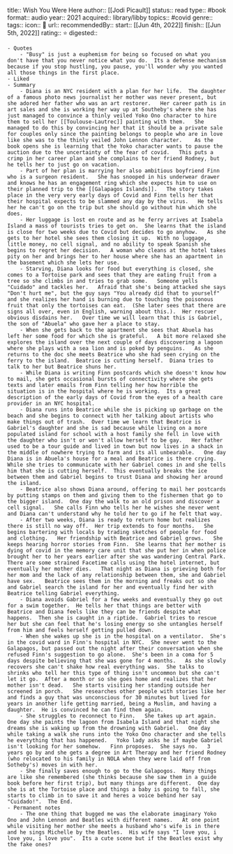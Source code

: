 title:: Wish You Were Here
author:: [[Jodi Picault]]
status:: read
type:: #book
format:: audio
year:: 2021
acquired:: library/libby
topics:: #covid 
genre::
tags::
icon:: 📖
url::
recommendedBy::
start:: [[Jun 4th, 2022]] 
finish:: [[Jun 5th, 2022]] 
rating:: ⭐️
digested::

	- Quotes
		- "Busy" is just a euphemism for being so focused on what you don't have that you never notice what you do.  Its a defense mechanism because if you stop hustling, you pause, you'll wonder why you wanted all those things in the first place.
	- Liked
	- Summary
		- Diana is an NYC resident with a plan for her life.  The daughter of a famous photo news journalist her mother was never present, but she adored her father who was an art restorer.   Her career path is in art sales and she is working her way up at Southeby's where she has just managed to convince a thinly veiled Yoko Ono character to hire them to sell her [[Toulouse-Lautrec]] painting with them.   She managed to do this by convincing her that it should be a private sale for couples only since the painting belongs to people who are in love like she was to the thinly veiled John Lennon character.    As the book opens she is learning that the Yoko character wants to pause the auction due to the uncertainty of the fear of covid.   This puts a crimp in her career plan and she complains to her friend Rodney, but he tells her to just go on vacation.
		- Part of her plan is marrying her also ambitious boyfriend Finn who is a surgeon resident.   She has snooped in his underwear drawer and knows he has an engagement ring which she expects him to use on their planned trip to the [[Galapagos Islands]].   The story takes place in the very very early days of Covid and Finn tells her that their hospital expects to be slammed any day by the virus.   He tells her he can't go on the trip but she should go without him which she does.
		- Her luggage is lost en route and as he ferry arrives at Isabela Island a mass of tourists tries to get on.  She learns that the island is close for two weeks due to Covid but decides to go anyhow.   As she gets to her hotel she sees them closing it up.  With no luggage, little money, no cell signal, and no ability to speak Spanish she begins to regret her decision.   A woman who cleans at the hotel takes pity on her and brings her to her house where she has an apartment in the basement which she lets her use.
		- Starving, Diana looks for food but everything is closed, she comes to a Tortoise park and sees that they are eating fruit from a tree so she climbs in and tries to grab some.   Someone yells "Cuidado" and tackles her.   Afraid that she's being attacked she says "Don't hurt me", but the guy says "You already did that to yourself" and she realizes her hand is burning due to touching the poisonous fruit that only the tortoises can eat.  (She later sees that there are signs all over, even in English, warning about this.).  Her rescuer obvious disdains her.   Over time we will learn that this is Gabriel, the son of "Abuela" who gave her a place to stay.
		- When she gets back to the apartment she sees that Abuela has left her some food for which she is grateful.   A bit more relaxed she explores the island over the next couple of days discovering a lagoon where she plays with a sea lion and is poked by penguins.   As she returns to the doc she meets Beatrice who she had seen crying on the ferry to the island.  Beatrice is cutting herself.  Diana tries to talk to her but Beatrice shuns her.
		- While Diana is writing Finn postcards which she doesn't know how to mail, she gets occasional bursts of connectivity where she gets texts and later emails from Finn telling her how horrible the situation is in the hospital where he is working.  Its a great description of the early days of Covid from the eyes of a health care provider in an NYC hospital.
		- Diana runs into Beatrice while she is picking up garbage on the beach and she begins to connect with her talking about artists who make things out of trash.  Over time we learn that Beatrice is Gabriel's daughter and she is sad because while living on a more populated island for school with a host family she fell in love with the daughter who isn't or won't allow herself to be gay.   Her father used to be a tour guide and lived in town but now lives in a shack in the middle of nowhere trying to farm and its all unbearable.   One day Diana is in Abuela's house for a meal and Beatrice is there crying.  While she tries to communicate with her Gabriel comes in and she tells him that she is cutting herself.  This eventually breaks the ice between them and Gabriel begins to trust Diana and showing her around the island.
		- Beatrice also shows Diana around, offering to mail her postcards by putting stamps on them and giving them to the fishermen that go to the bigger island.  One day the walk to an old prison and discover a cell signal.   She calls Finn who tells her he wishes she never went and Diana can't understand why he told her to go if he felt that way.
		- After two weeks, Diana is ready to return home but realizes there is still no way off.  Her trip extends to four months.   She begins bartering with locals by trading sketches of people for food and clothing.   Her friendship with Beatrice and Gabriel grows.   She keeps hearing horror stories from Finn.  She learns that her mother is dying of covid in the memory care unit that she put her in when police brought her to her years earlier after she was wandering Central Park.   There are some strained Facetime calls using the hotel internet, but eventually her mother dies.   That night as Diana is grieving both for her mom and the lack of any relationship between them, she and Gabriel have sex.   Beatrice sees them in the morning and freaks out so she and Gabriel search the island for her and eventually find her with Beatrice telling Gabriel everything.
		- Diana avoids Gabriel for a few weeks and eventually they go out for a swim together.  He tells her that things are better with Beatrice and Diana feels like they can be friends despite what happens.  Then she is caught in a riptide.  Gabriel tries to rescue her but she can feel that he's losing energy so she untangles herself from him and feels herself getting pulled down.
		- When she wakes up she is in the hospital on a ventilator.  She's in the covid ward in Finn's hospital in NYC.  She never went to the Galapagos, but passed out the night after their conversation when she refused Finn's suggestion to go alone.  She's been in a coma for 5 days despite believing that she was gone for 4 months.   As she slowly recovers she can't shake how real everything was.  She talks to shrinks who tell her this type of thing isn't uncommon but she can't let it go.  After a month or so she goes home and realizes that her mother isn't dead.   She starts visiting her standing outside her screened in porch.   She researches other people with stories like her and finds a guy that was unconscious for 30 minutes but lived for years in another life getting married, being a Muslim, and having a daughter.  He is convinced he can find them again.
		- She struggles to reconnect to Finn.   She takes up art again.  One day she paints the lagoon from Isabela Island and that night she dreams she is waking up from the drowning with Gabriel.   One day while taking a walk she runs into the Yoko Ono character and she tells he everything that has happened.   Yoko lady asks he if maybe Gabriel isn't looking for her somehow.   Finn proposes.  She says no.   3 years go by and she gets a degree in Art Therapy and her friend Rodney (who relocated to his family in NOLA when they were laid off from Sotheby's) moves in with her.
		- She finally saves enough to go to the Galapogos.  Many things are like she remembered (she thinks because she saw them in a guide book before her first trip), but many things are different.  One day she is at the Tortoise place and things a baby is going to fall, she starts to climb in to save it and heres a voice behind her say "Cuidado!".  The End.
	- Permanent notes
		- The one thing that bugged me was the elaborate imaginary Yoko Ono and John Lennon and Beatles with different names.   At one point while visiting her mother she meets a husband who's wife is in there and he sings Michelle by the Beatles.  His wife says "I love you, i love you, i love you".  Its a cute scene but if the Beatles exist why the fake ones?